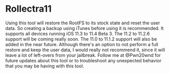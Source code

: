 # Rollectra11
Using this tool will restore the RootFS to its stock state and reset the user data.
So creating a backup using iTunes before using it is recommended.
It supports all devices running iOS 11.3 to 11.4 Beta 3.
The 11.2 to 11.2.6 support will be coming really soon.
The 11.0 to 11.1.2 support will also be added in the near future.
Although there's an option to not perform a full restore and keep the user data, I would really not recommend it, since it will leave a lot of left-overs from your jailbreak.
Follow me at @Pwn20wnd for future updates about this tool or to troubleshoot any unexpected behavior that you may be having with this tool.
